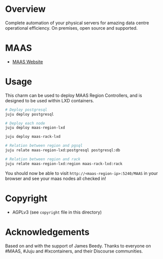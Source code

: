 # Overview
Complete automation of your physical servers for amazing data centre operational efficiency. On premises, open source and supported.

# MAAS
- [MAAS Website](https://www.maas.io/)

# Usage
This charm can be used to deploy MAAS Region Controllers, and is designed to be used within LXD containers.

```bash
# Deploy postgresql
juju deploy postgresql

# Deploy each node
juju deploy maas-region-lxd

juju deploy maas-rack-lxd

# Relation between region and pgsql
juju relate maas-region-lxd:postgresql postgresql:db 

# Relation between region and rack
juju relate maas-region-lxd:region maas-rack-lxd:rack

```

You should now be able to visit `http://<maas-region-ip>:5240/MAAS` in your browser and see your maas nodes all checked in!


# Copyright
* AGPLv3 (see `copyright` file in this directory)

# Acknowledgements
Based on and with the support of James Beedy.
Thanks to everyone on #MAAS, #Juju and #lxcontainers, and their Discourse communities.
